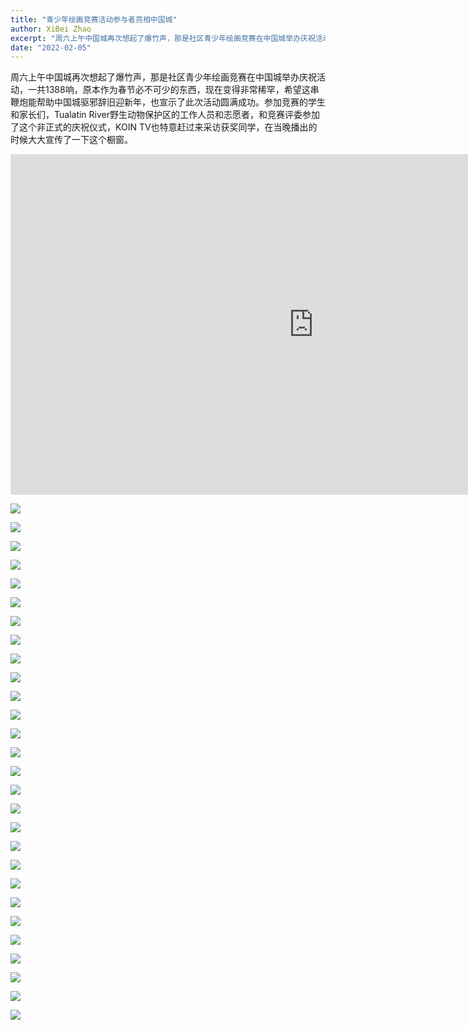 ```yaml
---
title: "青少年绘画竞赛活动参与者亮相中国城"
author: XiBei Zhao
excerpt: "周六上午中国城再次想起了爆竹声，那是社区青少年绘画竞赛在中国城举办庆祝活动，一共1388响，原本作为春节必不可少的东西，现在变得非常稀罕，希望这串鞭炮能帮助中国城驱邪辞旧迎新年，也宣示了此次活动圆满成功。参加竞赛的学生和家长们，Tualatin River野生动物保护区的工作人员和志愿者，和竞赛评委参加了这个非正式的庆祝仪式，KOIN TV也特意赶过来采访获奖同学，在当晚播出的时候大大宣传了一下这个橱窗。"
date: "2022-02-05"
---
```


周六上午中国城再次想起了爆竹声，那是社区青少年绘画竞赛在中国城举办庆祝活动，一共1388响，原本作为春节必不可少的东西，现在变得非常稀罕，希望这串鞭炮能帮助中国城驱邪辞旧迎新年，也宣示了此次活动圆满成功。参加竞赛的学生和家长们，Tualatin River野生动物保护区的工作人员和志愿者，和竞赛评委参加了这个非正式的庆祝仪式，KOIN TV也特意赶过来采访获奖同学，在当晚播出的时候大大宣传了一下这个橱窗。

<iframe width="969" height="545" src="https://www.youtube.com/embed/M13PQiKOjnM" title="YouTube video player" frameborder="0" allow="accelerometer; autoplay; clipboard-write; encrypted-media; gyroscope; picture-in-picture" allowfullscreen></iframe>

<br>

![](https://res.cloudinary.com/dhngj18do/image/upload/f_auto,q_auto/v1/images/chinatown_window_gallery_2022020501)

![](https://res.cloudinary.com/dhngj18do/image/upload/f_auto,q_auto/v1/images/chinatown_window_gallery_2022020502)

![](https://res.cloudinary.com/dhngj18do/image/upload/f_auto,q_auto/v1/images/chinatown_window_gallery_2022020503)

![](https://res.cloudinary.com/dhngj18do/image/upload/f_auto,q_auto/v1/images/chinatown_window_gallery_2022020504)

![](https://res.cloudinary.com/dhngj18do/image/upload/f_auto,q_auto/v1/images/chinatown_window_gallery_2022020505)

![](https://res.cloudinary.com/dhngj18do/image/upload/f_auto,q_auto/v1/images/chinatown_window_gallery_2022020506)

![](https://res.cloudinary.com/dhngj18do/image/upload/f_auto,q_auto/v1/images/chinatown_window_gallery_2022020507)

![](https://res.cloudinary.com/dhngj18do/image/upload/f_auto,q_auto/v1/images/chinatown_window_gallery_2022020508)

![](https://res.cloudinary.com/dhngj18do/image/upload/f_auto,q_auto/v1/images/chinatown_window_gallery_2022020509)

![](https://res.cloudinary.com/dhngj18do/image/upload/f_auto,q_auto/v1/images/chinatown_window_gallery_2022020510)

![](https://res.cloudinary.com/dhngj18do/image/upload/f_auto,q_auto/v1/images/chinatown_window_gallery_2022020511)

![](https://res.cloudinary.com/dhngj18do/image/upload/f_auto,q_auto/v1/images/chinatown_window_gallery_2022020512)

![](https://res.cloudinary.com/dhngj18do/image/upload/f_auto,q_auto/v1/images/chinatown_window_gallery_2022020514)

![](https://res.cloudinary.com/dhngj18do/image/upload/f_auto,q_auto/v1/images/chinatown_window_gallery_2022020517)

![](https://res.cloudinary.com/dhngj18do/image/upload/f_auto,q_auto/v1/images/chinatown_window_gallery_2022020519)

![](https://res.cloudinary.com/dhngj18do/image/upload/f_auto,q_auto/v1/images/chinatown_window_gallery_2022020520)

![](https://res.cloudinary.com/dhngj18do/image/upload/f_auto,q_auto/v1/images/chinatown_window_gallery_2022020521)

![](https://res.cloudinary.com/dhngj18do/image/upload/f_auto,q_auto/v1/images/chinatown_window_gallery_2022020522)

![](https://res.cloudinary.com/dhngj18do/image/upload/f_auto,q_auto/v1/images/chinatown_window_gallery_2022020523)

![](https://res.cloudinary.com/dhngj18do/image/upload/f_auto,q_auto/v1/images/chinatown_window_gallery_2022020524)

![](https://res.cloudinary.com/dhngj18do/image/upload/f_auto,q_auto/v1/images/chinatown_window_gallery_2022020529)

![](https://res.cloudinary.com/dhngj18do/image/upload/f_auto,q_auto/v1/images/chinatown_window_gallery_2022020530)

![](https://res.cloudinary.com/dhngj18do/image/upload/f_auto,q_auto/v1/images/chinatown_window_gallery_2022020531)

![](https://res.cloudinary.com/dhngj18do/image/upload/f_auto,q_auto/v1/images/chinatown_window_gallery_2022020532)

![](https://res.cloudinary.com/dhngj18do/image/upload/f_auto,q_auto/v1/images/chinatown_window_gallery_2022020533)

![](https://res.cloudinary.com/dhngj18do/image/upload/f_auto,q_auto/v1/images/chinatown_window_gallery_2022020534)

![](https://res.cloudinary.com/dhngj18do/image/upload/f_auto,q_auto/v1/images/chinatown_window_gallery_2022020535)

![](https://res.cloudinary.com/dhngj18do/image/upload/f_auto,q_auto/v1/images/chinatown_window_gallery_2022020536)
